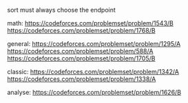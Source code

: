 sort
must
always choose the endpoint

math:
https://codeforces.com/problemset/problem/1543/B
https://codeforces.com/problemset/problem/1768/B

general:
https://codeforces.com/problemset/problem/1295/A
https://codeforces.com/problemset/problem/588/A
https://codeforces.com/problemset/problem/1705/B

classic:
https://codeforces.com/problemset/problem/1342/A
https://codeforces.com/problemset/problem/1338/A

analyse:
https://codeforces.com/problemset/problem/1626/B